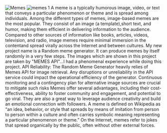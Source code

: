 ![Memes](https://github.com/user-attachments/assets/61b51ec2-efb0-4d13-bcef-600ff130e6b3)
![memes 1](https://github.com/user-attachments/assets/e296f95a-4c7c-47c0-9b56-e73ee05a80f9)
A meme is a typically humorous image, video, or text that conveys a particular phenomenon or theme and is spread among individuals. Among the different types of memes, image-based memes are the most popular. They consist of an image (a template),short text, and humor, making them efﬁcient in delivering information to the audience. Compared to other sources of information like books, articles, videos, television, and radio, image memes require minimal immersion in the contentand spread virally across the Internet and between cultures.
My new project name is a Random meme generator. It can produce memes by itself randomly in a very few steps. The images which are shown in this project are taken by "MEMES API"...I had a phenomenal experience while doing this project.
API Reliability: The Random Meme Generator heavily relies of Memes API for image retrieval. Any disruptions or unreliability in the API service could impact the operational efficiency of the generator. Continuous monitoring and a contingency plan for alternative image sources are crucial to mitigate such risks
Memes offer several advantages, including their cost-effectiveness, ability to foster community and engagement, and potential to go viral. They are also a great way to leverage audience creativity and build an emotional connection with followers. 
A meme is defined on Wikipedia as “an idea, behavior, or style that spreads by means of imitation from person to person within a culture and often carries symbolic meaning representing a particular phenomenon or theme.”
On the Internet, memes refer to jokes that spread organically by the public, often without other external forces.
